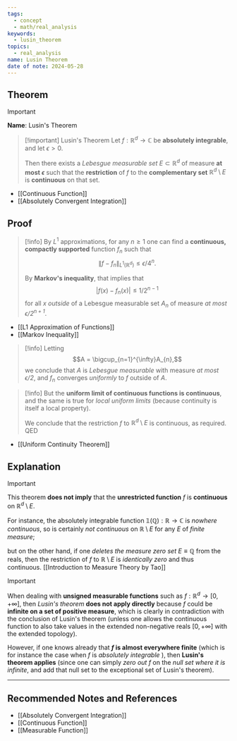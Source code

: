 ```yaml
---
tags:
  - concept
  - math/real_analysis
keywords:
  - lusin_theorem
topics:
  - real_analysis
name: Lusin Theorem
date of note: 2024-05-28
---
```


## Theorem

>[!important]
>**Name**: Lusin's Theorem

>[!important] Lusin's Theorem
>Let $f : \mathbb{R}^d \rightarrow \mathbb{C}$ be **absolutely integrable**, and let $\epsilon > 0$. 
>
>Then there exists a *Lebesgue measurable set* $E \subset \mathbb{R}^d$ of measure **at most $\epsilon$** such that the **restriction** of $f$ to the **complementary set** $\mathbb{R}^d \setminus E$ is **continuous** on that set. 


- [[Continuous Function]]
- [[Absolutely Convergent Integration]]

## Proof

>[!info]
>By $L^{1}$ approximations, for any $n \ge 1$ one can find a **continuous, compactly supported** function $f_n$ such that $$\lVert f -f_n \rVert_{L^1(\mathbb{R}^d)} \le \epsilon/4^{n}.$$ 
>
>By **Markov's inequality**, that implies that $$\left\lvert f(x) -f_n(x) \right\rvert\le 1/2^{n-1}$$  for all $x$ *outside* of a Lebesgue measurable set $A_n$ of measure *at most $\epsilon/2^{n+1}$*. 

- [[L1 Approximation of Functions]]
- [[Markov Inequality]]

>[!info]
>Letting $$A = \bigcup_{n=1}^{\infty}A_{n},$$ we conclude that $A$ is *Lebesgue measurable* with measure *at most $\epsilon/2$*, and $f_n$ converges *uniformly* to $f$ outside of $A$. 
>

>[!info]
>But the **uniform limit of continuous functions is continuous**, and the same is true for *local uniform limits* (because continuity is itself a local property). 
>
>We conclude that the restriction $f$ to $\mathbb{R}^{d} \setminus  E$ is continuous, as required. QED

- [[Uniform Continuity Theorem]]


## Explanation

>[!important]
>This theorem **does not imply** that the **unrestricted function** $f$ is **continuous** on $\mathbb{R}^d \setminus  E$. 
>
>For instance, the absolutely integrable function $\mathbb{1}(\mathbb{Q}) : \mathbb{R} \rightarrow \mathbb{C}$ is *nowhere continuous*, so is certainly *not continuous* on $\mathbb{R} \setminus  E$ for any $E$ of *finite measure*; 
>
>but on the other hand, if one *deletes the measure zero set* $E \equiv \mathbb{Q}$ from the reals, then the restriction of $f$ to $\mathbb{R} \setminus  E$ is *identically zero* and thus continuous. [[Introduction to Measure Theory by Tao]]


>[!important] 
>When dealing with **unsigned measurable functions** such as $f : \mathbb{R}^d \rightarrow [0,+\infty]$, then *Lusin's theorem* **does not apply directly** because $f$ could be **infinite on a set of positive measure**, which is clearly in contradiction with the conclusion of Lusin's theorem (unless one allows the continuous function to also take values in the extended non-negative reals $[0,+\infty]$ with the extended topology). 
>
>However, if one knows already that **$f$ is almost everywhere finite** (which is for instance the case when $f$ is *absolutely integrable* ), then **Lusin's theorem applies** (since one can simply *zero out* $f$ on the *null set where it is infinite*, and add that null set to the exceptional set of Lusin's theorem).





-----------
##  Recommended Notes and References

- [[Absolutely Convergent Integration]]
- [[Continuous Function]]
- [[Measurable Function]]
